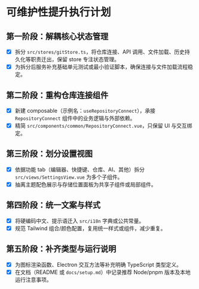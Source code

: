 # 可维护性提升执行计划

## 第一阶段：解耦核心状态管理
- [x] 拆分 `src/stores/gitStore.ts`，将仓库连接、API 调用、文件加载、历史持久化等职责迁出，保留 store 专注状态管理。
- [x] 为拆分后服务补充基础单元测试或最小验证脚本，确保连接与文件加载流程稳定。

## 第二阶段：重构仓库连接组件
- [x] 新建 composable（示例名：`useRepositoryConnect`），承接 `RepositoryConnect` 组件中的业务逻辑与外部依赖。
- [x] 精简 `src/components/common/RepositoryConnect.vue`，只保留 UI 与交互绑定。

## 第三阶段：划分设置视图
- [x] 依据功能 tab（编辑器、快捷键、仓库、AI、其他）拆分 `src/views/SettingsView.vue` 为多个子组件。
- [x] 抽离主题配色展示与存储位置面板为共享子组件或局部组件。

## 第四阶段：统一文案与样式
- [x] 将硬编码中文、提示语迁入 `src/i18n` 字典或公共常量。
- [x] 规范 Tailwind 组合/颜色配置，复用统一样式或组件，减少重复。

## 第五阶段：补齐类型与运行说明
- [x] 为图标渲染函数、Electron 交互方法等补充明确 TypeScript 类型定义。
- [x] 在文档（README 或 `docs/setup.md`）中记录推荐 Node/pnpm 版本及本地运行注意事项。
